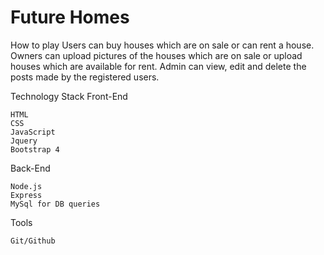 # Future Homes
How to play
    Users can buy houses which are on sale or can rent a house.
    Owners can upload pictures of the houses which are on sale or upload houses which are available for rent.
    Admin can view, edit and delete the posts made by the registered users.

Technology Stack
Front-End

    HTML
    CSS
    JavaScript
    Jquery
    Bootstrap 4

Back-End

    Node.js
    Express
    MySql for DB queries

Tools

    Git/Github
